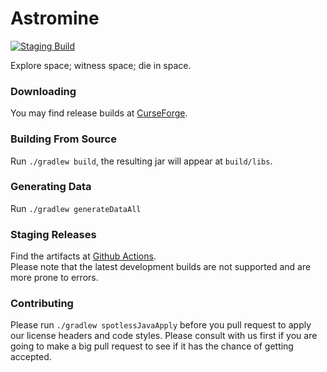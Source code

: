# Astromine
[![Staging Build](https://github.com/Chainmail-Studios/Astromine/workflows/Staging%20Build/badge.svg)](https://github.com/Chainmail-Studios/Astromine/actions?query=workflow%3A%22Staging+Build%22)

Explore space; witness space; die in space.

### Downloading
You may find release builds at [CurseForge](https://www.curseforge.com/minecraft/mc-mods/astromine-fabric).

### Building From Source
Run `./gradlew build`, the resulting jar will appear at `build/libs`.

### Generating Data
Run `./gradlew generateDataAll`

### Staging Releases
Find the artifacts at [Github Actions](https://github.com/Chainmail-Studios/Astromine/actions?query=workflow%3A%22Staging+Build%22).  
Please note that the latest development builds are not supported and are more prone to errors.

### Contributing
Please run `./gradlew spotlessJavaApply` before you pull request to apply our license headers and code styles. Please consult with us first if you are going to make a big pull request to see if it has the chance of getting accepted.